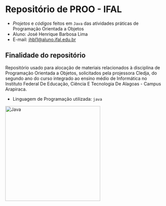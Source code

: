 # Repositório de PROO - IFAL
- *Projetos* e *códigos* feitos em `Java` das atividades práticas de Programação Orientada a Objetos 
- Aluno: José Henrique Barbosa Lima
- E-mail: jhbl1@aluno.ifal.edu.br

## Finalidade do repositório
Repositório usado para alocação de materiais relacionados à disciplina de Programação Orientada a Objetos, solicitados pela projessora Cledja, do segundo ano do curso integrado ao ensino médio de Informática no Instituto Federal De Educação, Ciência E Tecnologia De Alagoas - Campus Arapiraca.

- Linguagem de Programação utilizada: `java` 
<img src="https://user-images.githubusercontent.com/99278000/179435007-30abe8d5-336c-45a0-8bdd-69c575143f7f.png" alt="Java" width=300>
